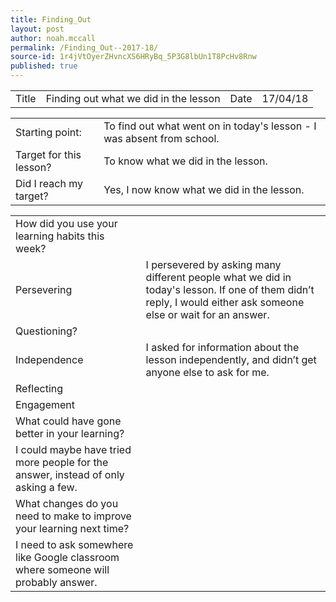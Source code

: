 ```yaml
---
title: Finding_Out
layout: post
author: noah.mccall
permalink: /Finding_Out--2017-18/
source-id: 1r4jVtOyerZHvncXS6HRyBq_5P3G8lbUn1T8PcHv8Rnw
published: true
---
```

<table>
  <tr>
    <td>Title</td>
    <td>Finding out what we did in the lesson</td>
    <td>Date</td>
    <td>17/04/18</td>
  </tr>
</table>


<table>
  <tr>
    <td>Starting point:</td>
    <td>To find out what went on in today's lesson - I was absent from school.</td>
  </tr>
  <tr>
    <td>Target for this lesson?</td>
    <td>To know what we did in the lesson.</td>
  </tr>
  <tr>
    <td>Did I reach my target? </td>
    <td>Yes, I now know what we did in the lesson.</td>
  </tr>
</table>


<table>
  <tr>
    <td>How did you use your learning habits this week?</td>
    <td></td>
  </tr>
  <tr>
    <td>Persevering</td>
    <td>I persevered by asking many different people what we did in today's lesson. If one of them didn’t reply, I would either ask someone else or wait for an answer.</td>
  </tr>
  <tr>
    <td>Questioning?</td>
    <td></td>
  </tr>
  <tr>
    <td>Independence</td>
    <td>I asked for information about the lesson independently, and didn’t get anyone else to ask for me.</td>
  </tr>
  <tr>
    <td>Reflecting</td>
    <td></td>
  </tr>
  <tr>
    <td>Engagement</td>
    <td></td>
  </tr>
  <tr>
    <td>What could have gone better in your learning?</td>
    <td></td>
  </tr>
  <tr>
    <td>I could maybe have tried more people for the answer, instead of only asking a few.</td>
    <td></td>
  </tr>
  <tr>
    <td>What changes do you need to make to improve your learning next time?</td>
    <td></td>
  </tr>
  <tr>
    <td>I need to ask somewhere like Google classroom where someone will probably answer.</td>
    <td></td>
  </tr>
</table>


